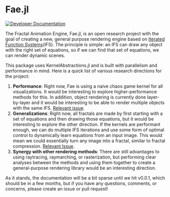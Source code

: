 # Fae.jl

[![Developer Documentation][docs-latest-img]][docs-url]

[docs-url]: https://www.leioslabs.com/Fae.jl/dev/
[docs-latest-img]: https://img.shields.io/badge/docs-dev-blue.svg

The Fractal Animation Engine, Fae.jl, is an open research project with the goal of creating a new, general purpose rendering engine based on [Iterated Function Systems](https://www.algorithm-archive.org/contents/IFS/IFS.html)(IFS).
The principle is simple: an IFS can draw any object with the right set of equations, so if we can find that set of equations, we can render dynamic scenes.

This package uses KernelAbstractions.jl and is built with parallelism and performance in mind.
Here is a quick list of various research directions for the project:

1. **Performance**: Right now, Fae is using a naive chaos game kernel for all visualizations. It would be interesting to explore higher-performance methods for this. In addition, object rendering is currently done layer-by-layer and it would be interesting to be able to render multiple objects with the same IFS. [Relevant issue](https://github.com/leios/Fae.jl/issues/2).
2. **Generalizations**: Right now, all fractals are made by first starting with a set of equations and then drawing those equations, but it would be interesting to explore the other direction. If the kernels are performant enough, we can do multiple IFS iterations and use some form of optimal control to dynamically learn equations from an input image. This would mean we could essentially turn any image into a fractal, similar to fractal compression. [Relevant Issue](https://github.com/leios/Fae.jl/issues/4).
3. **Synergy with other rendering methods**: There are still advantages to using raytracing, raymarching, or rasterization, but performing clear analyses between the methods and using them together to create a general-purpose rendering library would be an interesting direction.

As it stands, the documentation will be a bit sparse until we hit v0.0.1, which should be in a few months, but if you have any questions, comments, or concerns, please create an issue or pull request!
